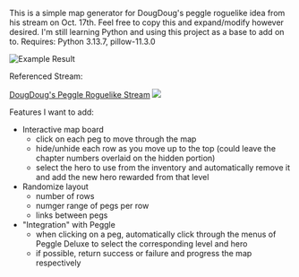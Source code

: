 This is a simple map generator for DougDoug's peggle roguelike idea from his stream on Oct. 17th.
Feel free to copy this and expand/modify however desired. I'm still learning Python and using this project as a base to add on to.
Requires: Python 3.13.7, pillow-11.3.0

![Example Result](https://github.com/user-attachments/assets/9eda0bcd-b69c-4b7a-b717-fab4d1204df2)

Referenced Stream:

[DougDoug's Peggle Roguelike Stream](https://www.twitch.tv/videos/2278564921)
[<img src="https://github.com/user-attachments/assets/bfb288f3-51be-4706-bd01-44c5555e6948">](https://www.twitch.tv/videos/2278564921)

Features I want to add:
- Interactive map board
    - click on each peg to move through the map
    - hide/unhide each row as you move up to the top (could leave the chapter numbers overlaid on the hidden portion)
    - select the hero to use from the inventory and automatically remove it and add the new hero rewarded from that level
- Randomize layout
    - number of rows
    - numger range of pegs per row
    - links between pegs
- "Integration" with Peggle
    - when clicking on a peg, automatically click through the menus of Peggle Deluxe to select the corresponding level and hero
    - if possible, return success or failure and progress the map respectively

